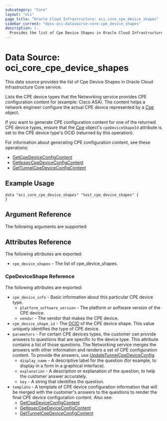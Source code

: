 ```yaml
---
subcategory: "Core"
layout: "oci"
page_title: "Oracle Cloud Infrastructure: oci_core_cpe_device_shapes"
sidebar_current: "docs-oci-datasource-core-cpe_device_shapes"
description: |-
  Provides the list of Cpe Device Shapes in Oracle Cloud Infrastructure Core service
---
```


# Data Source: oci_core_cpe_device_shapes
This data source provides the list of Cpe Device Shapes in Oracle Cloud Infrastructure Core service.

Lists the CPE device types that the Networking service provides CPE configuration
content for (example: Cisco ASA). The content helps a network engineer configure
the actual CPE device represented by a [Cpe](https://docs.cloud.oracle.com/iaas/api/#/en/iaas/20160918/Cpe/) object.

If you want to generate CPE configuration content for one of the returned CPE device types,
ensure that the [Cpe](https://docs.cloud.oracle.com/iaas/api/#/en/iaas/20160918/Cpe/) object's `cpeDeviceShapeId` attribute is set
to the CPE device type's OCID (returned by this operation).

For information about generating CPE configuration content, see these operations:

  * [GetCpeDeviceConfigContent](https://docs.cloud.oracle.com/iaas/api/#/en/iaas/20160918/Cpe/GetCpeDeviceConfigContent)
  * [GetIpsecCpeDeviceConfigContent](https://docs.cloud.oracle.com/iaas/api/#/en/iaas/20160918/IPSecConnection/GetIpsecCpeDeviceConfigContent)
  * [GetTunnelCpeDeviceConfigContent](https://docs.cloud.oracle.com/iaas/api/#/en/iaas/20160918/TunnelCpeDeviceConfig/GetTunnelCpeDeviceConfigContent)


## Example Usage

```hcl
data "oci_core_cpe_device_shapes" "test_cpe_device_shapes" {
}
```

## Argument Reference

The following arguments are supported:



## Attributes Reference

The following attributes are exported:

* `cpe_device_shapes` - The list of cpe_device_shapes.

### CpeDeviceShape Reference

The following attributes are exported:

* `cpe_device_info` - Basic information about this particular CPE device type.
	* `platform_software_version` - The platform or software version of the CPE device.
	* `vendor` - The vendor that makes the CPE device.
* `cpe_device_shape_id` - The [OCID](https://docs.cloud.oracle.com/iaas/Content/General/Concepts/identifiers.htm) of the CPE device shape. This value uniquely identifies the type of CPE device. 
* `parameters` - For certain CPE devices types, the customer can provide answers to questions that are specific to the device type. This attribute contains a list of those questions. The Networking service merges the answers with other information and renders a set of CPE configuration content. To provide the answers, use [UpdateTunnelCpeDeviceConfig](https://docs.cloud.oracle.com/iaas/api/#/en/iaas/20160918/TunnelCpeDeviceConfig/UpdateTunnelCpeDeviceConfig). 
	* `display_name` - A descriptive label for the question (for example, to display in a form in a graphical interface). 
	* `explanation` - A description or explanation of the question, to help the customer answer accurately. 
	* `key` - A string that identifies the question. 
* `template` - A template of CPE device configuration information that will be merged with the customer's answers to the questions to render the final CPE device configuration content. Also see:
	* [GetCpeDeviceConfigContent](https://docs.cloud.oracle.com/iaas/api/#/en/iaas/20160918/Cpe/GetCpeDeviceConfigContent)
	* [GetIpsecCpeDeviceConfigContent](https://docs.cloud.oracle.com/iaas/api/#/en/iaas/20160918/IPSecConnection/GetIpsecCpeDeviceConfigContent)
	* [GetTunnelCpeDeviceConfigContent](https://docs.cloud.oracle.com/iaas/api/#/en/iaas/20160918/TunnelCpeDeviceConfig/GetTunnelCpeDeviceConfigContent) 

